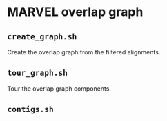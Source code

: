# MARVEL overlap graph

## `create_graph.sh`

Create the overlap graph from the filtered alignments.

## `tour_graph.sh`

Tour the overlap graph components.

## `contigs.sh`
